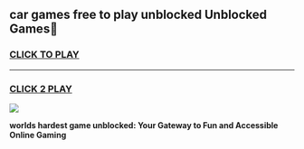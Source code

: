 
## car games free to play unblocked Unblocked Games👋
<h3>
<a href="https://premium.freeplayer.one?title=car_games_free_to_play_unblocked&ref=16F">CLICK TO PLAY</a></h3>
<hr>

<h3>
<a href="https://premium.freeplayer.one?title=car_games_free_to_play_unblocked&ref=16F">CLICK 2 PLAY</a>
  
</h3>

<a href="https://premium.freeplayer.one?title=car_games_free_to_play_unblocked&ref=16F/"><img src="https://clearcache.store/games.png"></a>


**worlds hardest game unblocked: Your Gateway to Fun and Accessible Online Gaming**
